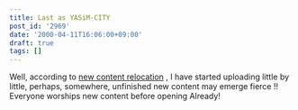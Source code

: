```yaml
---
title: Last as YASiM-CITY
post_id: '2969'
date: '2000-04-11T16:06:00+09:00'
draft: true
tags: []
---
```


Well, according to [new content relocation](/yasimcity-solo) , I have started uploading little by little, perhaps, somewhere, unfinished new content may emerge fierce !! Everyone worships new content before opening Already!

